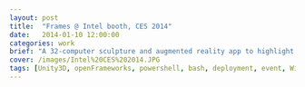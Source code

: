 ```yaml
---
layout: post
title:  "Frames @ Intel booth, CES 2014"
date:   2014-01-10 12:00:00
categories: work
brief: "A 32-computer sculpture and augmented reality app to highlight the power and portability of Intel's Ultrabooks."
cover: /images/Intel%20CES%202014.JPG
tags: [Unity3D, openFrameworks, powershell, bash, deployment, event, Windows 8]
---
```



